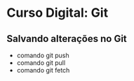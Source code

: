 # Curso Digital: Git 

## Salvando alterações no Git 
* comando git push
* comando git pull
* comando git fetch
